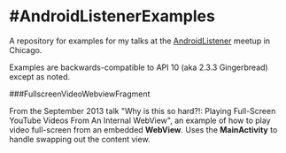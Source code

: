 #AndroidListenerExamples
=======================
A repository for examples for my talks at the [AndroidListener](http://twitter.com/AndroidListener) meetup in Chicago. 

Examples are backwards-compatible to API 10 (aka 2.3.3 Gingerbread) except as noted. 


###FullscreenVideoWebviewFragment

From the September 2013 talk "Why is this so hard?!: Playing Full-Screen YouTube Videos From An Internal WebView", an example of how to play video full-screen from an embedded __WebView__. Uses the __MainActivity__ to handle swapping out the content view. 